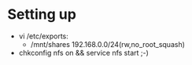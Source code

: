 # Setting up #
  * vi /etc/exports:
    * /mnt/shares 192.168.0.0/24(rw,no\_root\_squash)
  * chkconfig nfs on && service nfs start ;-)